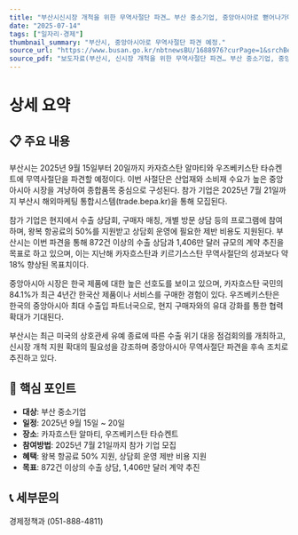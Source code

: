 ```yaml
---
title: "부산시신시장 개척을 위한 무역사절단 파견… 부산 중소기업, 중앙아시아로 뻗어나가다"
date: "2025-07-14"
tags: ["일자리·경제"]
thumbnail_summary: "부산시, 중앙아시아로 무역사절단 파견 예정."
source_url: "https://www.busan.go.kr/nbtnewsBU/1688976?curPage=1&srchBeginDt=&srchEndDt=&srchKey=&srchText="
source_pdf: "보도자료(부산시, 신시장 개척을 위한 무역사절단 파견… 부산 중소기업, 중앙아시아로 뻗어나가다).pdf"
---
```


# 상세 요약

## 📋 주요 내용
부산시는 2025년 9월 15일부터 20일까지 카자흐스탄 알마티와 우즈베키스탄 타슈켄트에 무역사절단을 파견할 예정이다. 이번 사절단은 산업재와 소비재 수요가 높은 중앙아시아 시장을 겨냥하여 종합품목 중심으로 구성된다. 참가 기업은 2025년 7월 21일까지 부산시 해외마케팅 통합시스템(trade.bepa.kr)을 통해 모집된다. 

참가 기업은 현지에서 수출 상담회, 구매자 매칭, 개별 방문 상담 등의 프로그램에 참여하며, 왕복 항공료의 50%를 지원받고 상담회 운영에 필요한 제반 비용도 지원된다. 부산시는 이번 파견을 통해 872건 이상의 수출 상담과 1,406만 달러 규모의 계약 추진을 목표로 하고 있으며, 이는 지난해 카자흐스탄과 키르기스스탄 무역사절단의 성과보다 약 18% 향상된 목표치이다.

중앙아시아 시장은 한국 제품에 대한 높은 선호도를 보이고 있으며, 카자흐스탄 국민의 84.1%가 최근 4년간 한국산 제품이나 서비스를 구매한 경험이 있다. 우즈베키스탄은 한국의 중앙아시아 최대 수출입 파트너국으로, 현지 구매자와의 유대 강화를 통한 협력 확대가 기대된다.

부산시는 최근 미국의 상호관세 유예 종료에 따른 수출 위기 대응 점검회의를 개최하고, 신시장 개척 지원 확대의 필요성을 강조하며 중앙아시아 무역사절단 파견을 후속 조치로 추진하고 있다. 

## 🎯 핵심 포인트
- **대상**: 부산 중소기업
- **일정**: 2025년 9월 15일 ~ 20일
- **장소**: 카자흐스탄 알마티, 우즈베키스탄 타슈켄트
- **참여방법**: 2025년 7월 21일까지 참가 기업 모집
- **혜택**: 왕복 항공료 50% 지원, 상담회 운영 제반 비용 지원
- **목표**: 872건 이상의 수출 상담, 1,406만 달러 계약 추진

## 📞 세부문의
경제정책과 (051-888-4811)